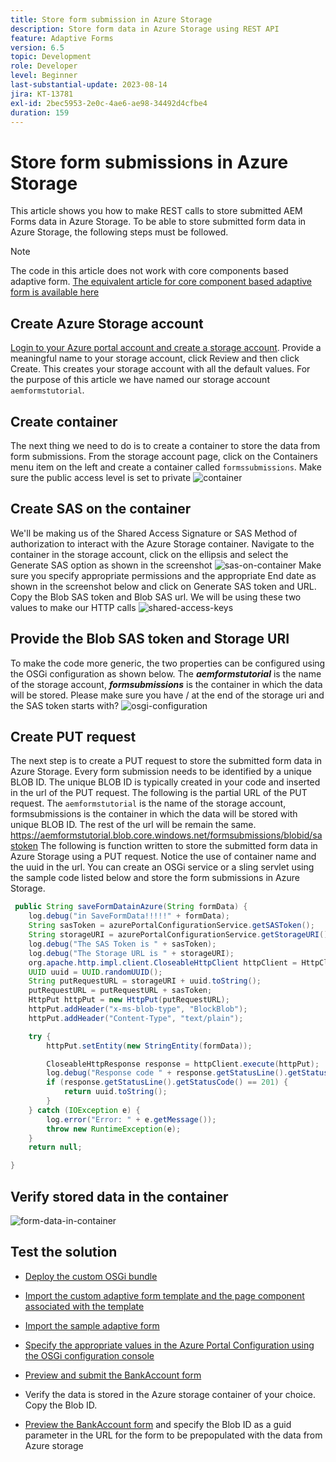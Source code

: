 ```yaml
---
title: Store form submission in Azure Storage
description: Store form data in Azure Storage using REST API
feature: Adaptive Forms
version: 6.5
topic: Development
role: Developer
level: Beginner
last-substantial-update: 2023-08-14
jira: KT-13781
exl-id: 2bec5953-2e0c-4ae6-ae98-34492d4cfbe4
duration: 159
---
```

# Store form submissions in Azure Storage

This article shows you how to make REST calls to store submitted AEM Forms data in Azure Storage.
To be able to store submitted form data in Azure Storage, the following steps must be followed.

>[!NOTE]
>The code in this article does not work with core components based adaptive form. [The equivalent article for core component based adaptive form is available here](https://experienceleague.adobe.com/docs/experience-manager-learn/forms/prefill-form-with-data-attachments/introduction.html?lang=en)


## Create Azure Storage account

[Login to your Azure portal account and create a storage account](https://learn.microsoft.com/en-us/azure/storage/common/storage-account-create?tabs=azure-portal#create-a-storage-account-1). Provide a meaningful name to your storage account, click Review and then click Create. This creates your storage account with all the default values. For the purpose of this article we have named our storage account `aemformstutorial`.


## Create container

The next thing we need to do is to create a container to store the data from form submissions.
From the storage account page, click on the Containers menu item on the left and create a container called `formssubmissions`. Make sure the public access level is set to private
![container](./assets/new-container.png)

## Create SAS on the container

We'll be making us of the Shared Access Signature or SAS Method of authorization to interact with the Azure Storage container.
Navigate to the container in the storage account, click on the ellipsis and select the Generate SAS option as shown in the screenshot
![sas-on-container](./assets/sas-on-container.png)
 Make sure you specify appropriate permissions and the appropriate End date as shown in the screenshot below and click on Generate SAS token and URL. Copy the Blob SAS token and Blob SAS url. We will be using these two values to make our HTTP calls
 ![shared-access-keys](./assets/shared-access-signature.png)


## Provide the Blob SAS token and Storage URI

 To make the code more generic, the two properties can be configured using the OSGi configuration as shown below. The _**aemformstutorial**_ is the name of the storage account, _**formsubmissions**_ is the container in which the data will be stored.
 Please make sure you have / at the end of the storage uri and the SAS token starts with?
 ![osgi-configuration](./assets/azure-portal-osgi-configuration.png)


## Create PUT request

The next step is to create a PUT request to store the submitted form data in Azure Storage. Every form submission needs to be identified by a unique BLOB ID. The unique BLOB ID is typically created in your code and inserted in the url of the PUT request.
The following is the partial URL of the PUT request. The `aemformstutorial` is the name of the storage account, formsubmissions is the container in which the data will be stored with unique BLOB ID. The rest of the url will be remain the same. 
https://aemformstutorial.blob.core.windows.net/formsubmissions/blobid/sastoken
The following is function written to store the submitted form data in Azure Storage using a PUT request. Notice the use of container name and the uuid in the url. You can create an OSGi service or a sling servlet using the sample code listed below and store the form submissions in Azure Storage.

``` java
 public String saveFormDatainAzure(String formData) {
    log.debug("in SaveFormData!!!!!" + formData);
    String sasToken = azurePortalConfigurationService.getSASToken();
    String storageURI = azurePortalConfigurationService.getStorageURI();
    log.debug("The SAS Token is " + sasToken);
    log.debug("The Storage URL is " + storageURI);
    org.apache.http.impl.client.CloseableHttpClient httpClient = HttpClientBuilder.create().build();
    UUID uuid = UUID.randomUUID();
    String putRequestURL = storageURI + uuid.toString();
    putRequestURL = putRequestURL + sasToken;
    HttpPut httpPut = new HttpPut(putRequestURL);
    httpPut.addHeader("x-ms-blob-type", "BlockBlob");
    httpPut.addHeader("Content-Type", "text/plain");

    try {
        httpPut.setEntity(new StringEntity(formData));

        CloseableHttpResponse response = httpClient.execute(httpPut);
        log.debug("Response code " + response.getStatusLine().getStatusCode());
        if (response.getStatusLine().getStatusCode() == 201) {
            return uuid.toString();
        }
    } catch (IOException e) {
        log.error("Error: " + e.getMessage());
        throw new RuntimeException(e);
    }
    return null;

}

```

## Verify stored data in the container

![form-data-in-container](./assets/form-data-in-container.png)

## Test the solution

* [Deploy the custom OSGi bundle](./assets/SaveAndFetchFromAzure.core-1.0.0-SNAPSHOT.jar)

* [Import the custom adaptive form template and the page component associated with the template](./assets/store-and-fetch-from-azure.zip)

* [Import the sample adaptive form](./assets/bank-account-sample-form.zip)

* [Specify the appropriate values in the Azure Portal Configuration using the OSGi configuration console](https://experienceleague.adobe.com/docs/experience-manager-learn/forms/some-useful-integrations/store-form-data-in-azure-storage.html?lang=en#provide-the-blob-sas-token-and-storage-uri)

* [Preview and submit the BankAccount form](http://localhost:4502/content/dam/formsanddocuments/azureportalstorage/bankaccount/jcr:content?wcmmode=disabled)

* Verify the data is stored in the Azure storage container of your choice. Copy the Blob ID.
* [Preview the BankAccount form](http://localhost:4502/content/dam/formsanddocuments/azureportalstorage/bankaccount/jcr:content?wcmmode=disabled&guid=dba8ac0b-8be6-41f2-9929-54f627a649f6) and specify the Blob ID as a guid parameter in the URL for the form to be prepopulated with the data from Azure storage

